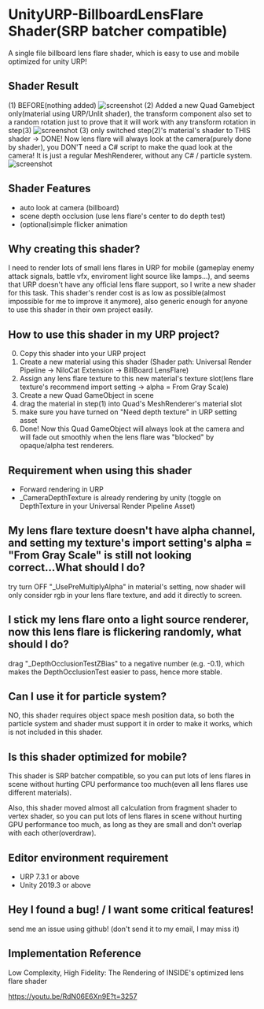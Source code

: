 # UnityURP-BillboardLensFlare Shader(SRP batcher compatible)
A single file billboard lens flare shader, which is easy to use and mobile optimized for unity URP!

Shader Result
-------------------
(1) BEFORE(nothing added)
![screenshot](https://i.imgur.com/gL6gQze.png)
(2) Added a new Quad Gamebject only(material using URP/Unlit shader), the transform component also set to a random rotation just to prove that it will work with any transform rotation in step(3)
![screenshot](https://i.imgur.com/TOtySEC.png)
(3) only switched step(2)'s material's shader to THIS shader -> DONE! Now lens flare will always look at the camera(purely done by shader), you DON'T need a C# script to make the quad look at the camera! It is just a regular MeshRenderer, without any C# / particle system.
![screenshot](https://i.imgur.com/pymZBQF.png)

Shader Features
-------------------
- auto look at camera (billboard)
- scene depth occlusion (use lens flare's center to do depth test)
- (optional)simple flicker animation

Why creating this shader?
-------------------
I need to render lots of small lens flares in URP for mobile (gameplay enemy attack signals, battle vfx, enviroment light source like lamps...), and seems that URP doesn't have any official lens flare support, so I write a new shader for this task. 
This shader's render cost is as low as possible(almost impossible for me to improve it anymore), also generic enough for anyone to use this shader in their own project easily.

How to use this shader in my URP project?
-------------------
 0. Copy this shader into your URP project
 1. Create a new material using this shader (Shader path: Universal Render Pipeline -> NiloCat Extension -> BillBoard LensFlare)
 2. Assign any lens flare texture to this new material's texture slot(lens flare texture's recommend import setting -> alpha = From Gray Scale)
 3. Create a new Quad GameObject in scene
 4. drag the material in step(1) into Quad's MeshRenderer's material slot
 5. make sure you have turned on "Need depth texture" in URP setting asset
 5. Done! Now this Quad GameObject will always look at the camera and will fade out smoothly when the lens flare was "blocked" by opaque/alpha test renderers.

Requirement when using this shader
-------------------
- Forward rendering in URP
- _CameraDepthTexture is already rendering by unity (toggle on DepthTexture in your Universal Render Pipeline Asset)

My lens flare texture doesn't have alpha channel, and setting my texture's import setting's alpha = "From Gray Scale" is still not looking correct...What should I do?
-----------------------
try turn OFF "_UsePreMultiplyAlpha" in material's setting, now shader will only consider rgb in your lens flare texture, and add it directly to screen.

I stick my lens flare onto a light source renderer, now this lens flare is flickering randomly, what should I do?
-----------------------
drag "_DepthOcclusionTestZBias" to a negative number (e.g. -0.1), which makes the DepthOcclusionTest easier to pass, hence more stable.

Can I use it for particle system?
-----------------------
NO, this shader requires object space mesh position data, so both the particle system and shader must support it in order to make it works, which is not included in this shader.

Is this shader optimized for mobile?
-------------------
This shader is SRP batcher compatible, so you can put lots of lens flares in scene without hurting CPU performance too much(even all lens flares use different materials).

Also, this shader moved almost all calculation from fragment shader to vertex shader, so you can put lots of lens flares in scene without hurting GPU performance too much, as long as they are small and don't overlap with each other(overdraw).

Editor environment requirement
-----------------------
- URP 7.3.1 or above
- Unity 2019.3 or above

Hey I found a bug! / I want some critical features!
-----------------------
send me an issue using github! (don't send it to my email, I may miss it)

Implementation Reference
-----------------------
Low Complexity, High Fidelity: The Rendering of INSIDE's optimized lens flare shader

https://youtu.be/RdN06E6Xn9E?t=3257
